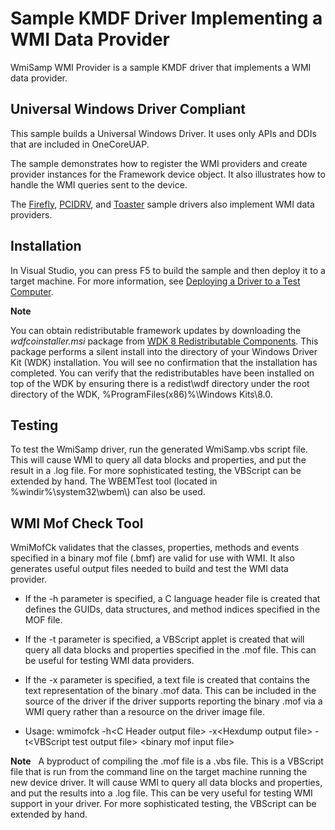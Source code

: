 Sample KMDF Driver Implementing a WMI Data Provider
===================================================

WmiSamp WMI Provider is a sample KMDF driver that implements a WMI data provider.

## Universal Windows Driver Compliant
This sample builds a Universal Windows Driver. It uses only APIs and DDIs that are included in OneCoreUAP.

The sample demonstrates how to register the WMI providers and create provider instances for the Framework device object. It also illustrates how to handle the WMI queries sent to the device.

The [Firefly](gallery_samples.48_gallery#1), [PCIDRV](gallery_samples.32_gallery#1), and [Toaster](gallery_samples.37_gallery#1) sample drivers also implement WMI data providers.

Installation
------------

In Visual Studio, you can press F5 to build the sample and then deploy it to a target machine. For more information, see [Deploying a Driver to a Test Computer](http://msdn.microsoft.com/en-us/library/windows/hardware/hh454834).

**Note**  

You can obtain redistributable framework updates by downloading the *wdfcoinstaller.msi* package from [WDK 8 Redistributable Components](http://go.microsoft.com/fwlink/p/?LinkID=226396). This package performs a silent install into the directory of your Windows Driver Kit (WDK) installation. You will see no confirmation that the installation has completed. You can verify that the redistributables have been installed on top of the WDK by ensuring there is a redist\\wdf directory under the root directory of the WDK, %ProgramFiles(x86)%\\Windows Kits\\8.0.

Testing
-------

To test the WmiSamp driver, run the generated WmiSamp.vbs script file. This will cause WMI to query all data blocks and properties, and put the result in a .log file. For more sophisticated testing, the VBScript can be extended by hand. The WBEMTest tool (located in %windir%\\system32\\wbem\\) can also be used.


WMI Mof Check Tool
------------------

WmiMofCk validates that the classes, properties, methods and events specified in a binary mof file (.bmf) are valid for use with WMI. It also generates useful output files needed to build and test the WMI data provider.

-   If the -h parameter is specified, a C language header file is created that defines the GUIDs, data structures, and method indices specified in the MOF file.

-   If the -t parameter is specified, a VBScript applet is created that will query all data blocks and properties specified in the .mof file. This can be useful for testing WMI data providers.

-   If the -x parameter is specified, a text file is created that contains the text representation of the binary .mof data. This can be included in the source of the driver if the driver supports reporting the binary .mof via a WMI query rather than a resource on the driver image file.

-   Usage: wmimofck -h\<C Header output file\> -x\<Hexdump output file\> -t\<VBScript test output file\> \<binary mof input file\>

**Note**   A byproduct of compiling the .mof file is a .vbs file. This is a VBScript file that is run from the command line on the target machine running the new device driver. It will cause WMI to query all data blocks and properties, and put the results into a .log file. This can be very useful for testing WMI support in your driver. For more sophisticated testing, the VBScript can be extended by hand.

